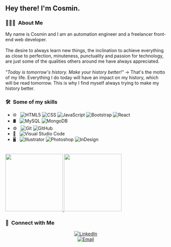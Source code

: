 <!-- <img src="https://raw.githubusercontent.com/AVS1508/AVS1508/master/assets/Aditya%20Vikram%20Singh%20Banner.png"> -->

<h2> Hey there! I'm Cosmin.</h2>

<h3> 👨🏻‍💻 &nbsp;About Me </h3>

My name is Cosmin and I am an automation engineer and a freelancer front-end web developer.
</br>
</br>
The desire to always learn new things, the inclination to achieve everything as close to perfection, minuteness, punctuality and passion for technology, are just some of the qualities others around me have always appreciated.
</br>
</br>
_"Today is tomorrow's history. Make your history better!"_ → That's the motto of my life. Everything I do today will have an impact on my history, which will be read tomorrow. This is why I find myself always trying to make my history better.

<h3> 🛠 &nbsp;Some of my skills</h3>

- 🌐 &nbsp;
  ![HTML5](https://img.shields.io/badge/-HTML5-333333?style=flat&logo=HTML5)
  ![CSS](https://img.shields.io/badge/-CSS-333333?style=flat&logo=CSS3&logoColor=1572B6)
  ![JavaScript](https://img.shields.io/badge/-JavaScript-333333?style=flat&logo=javascript)
  ![Bootstrap](https://img.shields.io/badge/-Bootstrap-333333?style=flat&logo=bootstrap&logoColor=563D7C)
  ![React](https://img.shields.io/badge/-React-333333?style=flat&logo=react)
- 🛢 &nbsp;
  ![MySQL](https://img.shields.io/badge/-MySQL-333333?style=flat&logo=mysql)
  ![MongoDB](https://img.shields.io/badge/-MongoDB-333333?style=flat&logo=mongodb)
- ⚙️ &nbsp;
  ![Git](https://img.shields.io/badge/-Git-333333?style=flat&logo=git)
  ![GitHub](https://img.shields.io/badge/-GitHub-333333?style=flat&logo=github)
- 🔧 &nbsp;
  ![Visual Studio Code](https://img.shields.io/badge/-Visual%20Studio%20Code-333333?style=flat&logo=visual-studio-code&logoColor=007ACC)
- 🖥 &nbsp;
  ![Illustrator](https://img.shields.io/badge/-Illustrator-333333?style=flat&logo=adobe-illustrator)
  ![Photoshop](https://img.shields.io/badge/-Photoshop-333333?style=flat&logo=adobe-photoshop)
  ![InDesign](https://img.shields.io/badge/-InDesign-333333?style=flat&logo=adobe-indesign)

<br/>

<a href="https://github.com/CosminGhirisan">
  <img height="180em" src="https://github-readme-stats.vercel.app/api?username=CosminGhirisan&theme=buefy&show_icons=true" />
  <img height="180em" src="https://github-readme-stats.vercel.app/api/top-langs/?username=CosminGhirisan&theme=buefy&layout=compact" />
</a>

<br/>

<h3> 👋 &nbsp;Connect with Me </h3>

<p align="center">
<a href="https://www.linkedin.com/in/cosmin-ghirisan/"><img alt="LinkedIn" src="https://img.shields.io/badge/LinkedIn-Cosmin%20Ghirisan-blue?style=flat-square&logo=linkedin"></a>
  <br/>
<a href="mailto:ghirisancosmin@gmail.com"><img alt="Email" src="https://img.shields.io/badge/Email-ghirisancosmin@gmail.com-blue?style=flat-square&logo=gmail"></a>
</p>
